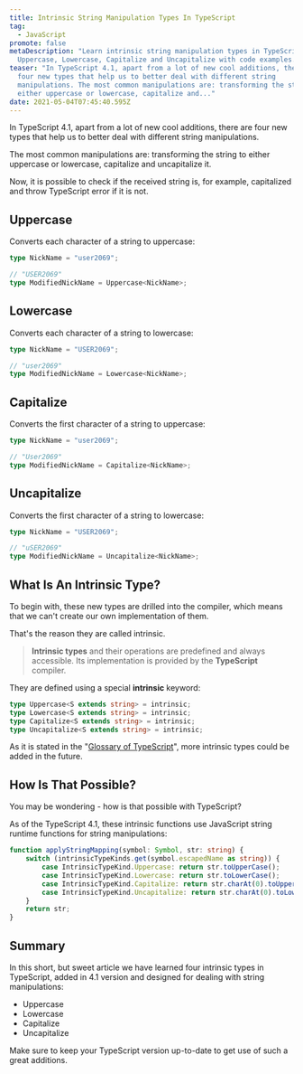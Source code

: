 ```yaml
---
title: Intrinsic String Manipulation Types In TypeScript
tag:
  - JavaScript
promote: false
metaDescription: "Learn intrinsic string manipulation types in TypeScript:
  Uppercase, Lowercase, Capitalize and Uncapitalize with code examples. "
teaser: "In TypeScript 4.1, apart from a lot of new cool additions, there are
  four new types that help us to better deal with different string
  manipulations. The most common manipulations are: transforming the string to
  either uppercase or lowercase, capitalize and..."
date: 2021-05-04T07:45:40.595Z
---
```

In TypeScript 4.1, apart from a lot of new cool additions, there are four new types that help us to better deal with different string manipulations.

The most common manipulations are: transforming the string to either uppercase or lowercase, capitalize and uncapitalize it.

Now, it is possible to check if the received string is, for example, capitalized and throw TypeScript error if it is not.

## Uppercase

Converts each character of a string to uppercase:

```typescript
type NickName = "user2069";

// "USER2069"
type ModifiedNickName = Uppercase<NickName>;
```

## Lowercase

Converts each character of a string to lowercase:

```typescript
type NickName = "USER2069";

// "user2069"
type ModifiedNickName = Lowercase<NickName>;
```

## Capitalize

Converts the first character of a string to uppercase:

```typescript
type NickName = "user2069";

// "User2069"
type ModifiedNickName = Capitalize<NickName>;
```

## Uncapitalize

Converts the first character of a string to lowercase:

```typescript
type NickName = "USER2069";

// "uSER2069"
type ModifiedNickName = Uncapitalize<NickName>;
```

## What Is An Intrinsic Type?

To begin with, these new types are drilled into the compiler, which means that we can't create our own implementation of them.

That's the reason they are called intrinsic.

> **Intrinsic types** and their operations are predefined and always accessible. Its implementation is provided by the **TypeScript** compiler.

They are defined using a special **intrinsic** keyword:

```typescript
type Uppercase<S extends string> = intrinsic;
type Lowercase<S extends string> = intrinsic;
type Capitalize<S extends string> = intrinsic;
type Uncapitalize<S extends string> = intrinsic;
```

As it is stated in the "[Glossary of TypeScript](https://gist.github.com/ruizb/55e1fc37cb198dccfdaf81450c3ebd43#intrinsic-type)", more intrinsic types could be added in the future.

## How Is That Possible?

You may be wondering - how is that possible with TypeScript?

As of the TypeScript 4.1, these intrinsic functions use JavaScript string runtime functions for string manipulations:

```typescript
function applyStringMapping(symbol: Symbol, str: string) {
    switch (intrinsicTypeKinds.get(symbol.escapedName as string)) {
        case IntrinsicTypeKind.Uppercase: return str.toUpperCase();
        case IntrinsicTypeKind.Lowercase: return str.toLowerCase();
        case IntrinsicTypeKind.Capitalize: return str.charAt(0).toUpperCase() + str.slice(1);
        case IntrinsicTypeKind.Uncapitalize: return str.charAt(0).toLowerCase() + str.slice(1);
    }
    return str;
}
```

## Summary

In this short, but sweet article we have learned four intrinsic types in TypeScript, added in 4.1 version and designed for dealing with string manipulations:

* Uppercase
* Lowercase
* Capitalize
* Uncapitalize

Make sure to keep your TypeScript version up-to-date to get use of such a great additions.